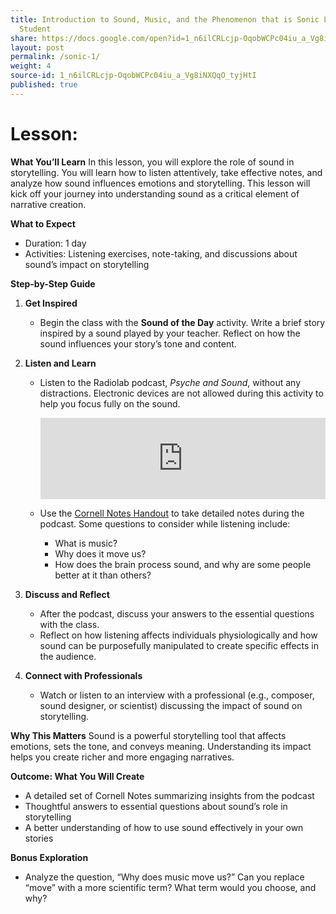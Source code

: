 ```yaml
---
title: Introduction to Sound, Music, and the Phenomenon that is Sonic Language -
  Student
share: https://docs.google.com/open?id=1_n6ilCRLcjp-OqobWCPc04iu_a_Vg8iNXQqO_tyjHtI
layout: post
permalink: /sonic-1/
weight: 4
source-id: 1_n6ilCRLcjp-OqobWCPc04iu_a_Vg8iNXQqO_tyjHtI
published: true
---
```

# Lesson:

<!--StartFragment-->

**What You’ll Learn** In this lesson, you will explore the role of sound in storytelling. You will learn how to listen attentively, take effective notes, and analyze how sound influences emotions and storytelling. This lesson will kick off your journey into understanding sound as a critical element of narrative creation.

**What to Expect**

* Duration: 1 day
* Activities: Listening exercises, note-taking, and discussions about sound’s impact on storytelling

**Step-by-Step Guide**

1. **Get Inspired**

   * Begin the class with the **Sound of the Day** activity. Write a brief story inspired by a sound played by your teacher. Reflect on how the sound influences your story’s tone and content.
2. **Listen and Learn**

   * Listen to the Radiolab podcast, *Psyche and Sound*, without any distractions. Electronic devices are not allowed during this activity to help you focus fully on the sound.

     <iframe frameborder="0" scrolling="no" height="130" width="100%" src="https://www.wnyc.org/widgets/ondemand_player/wnycstudios/#file=/audio/json/91512/&share=1"></iframe>
   * Use the [Cornell Notes Handout](https://drive.google.com/open?id=1Kyf1MC4igp7Lp1TiMAbRyUKmHjOvdiLVtugP91m6Gf0) to take detailed notes during the podcast. Some questions to consider while listening include:

     * What is music?
     * Why does it move us?
     * How does the brain process sound, and why are some people better at it than others?
3. **Discuss and Reflect**

   * After the podcast, discuss your answers to the essential questions with the class.
   * Reflect on how listening affects individuals physiologically and how sound can be purposefully manipulated to create specific effects in the audience.
4. **Connect with Professionals**

   * Watch or listen to an interview with a professional (e.g., composer, sound designer, or scientist) discussing the impact of sound on storytelling.

**Why This Matters** Sound is a powerful storytelling tool that affects emotions, sets the tone, and conveys meaning. Understanding its impact helps you create richer and more engaging narratives.

**Outcome: What You Will Create**

* A detailed set of Cornell Notes summarizing insights from the podcast
* Thoughtful answers to essential questions about sound’s role in storytelling
* A better understanding of how to use sound effectively in your own stories

**Bonus Exploration**

* Analyze the question, “Why does music move us?” Can you replace “move” with a more scientific term? What term would you choose, and why?

<!--EndFragment-->